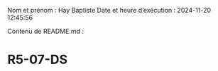 Nom et prénom : Hay Baptiste
Date et heure d’exécution : 2024-11-20 12:45:56

Contenu de README.md :
# R5-07-DS